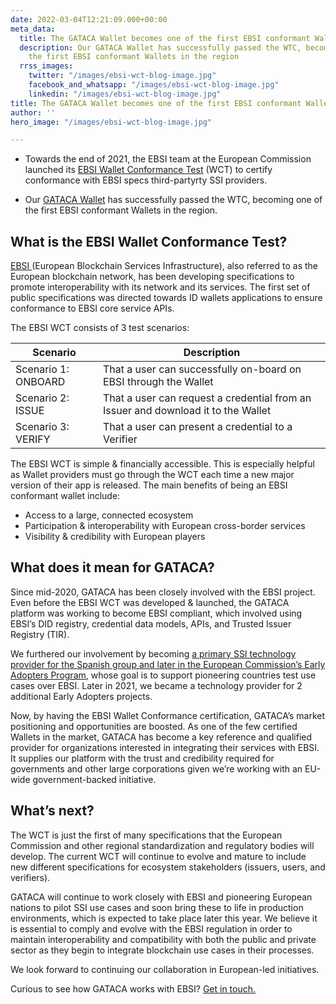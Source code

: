 ```yaml
---
date: 2022-03-04T12:21:09.000+00:00
meta_data:
  title: The GATACA Wallet becomes one of the first EBSI conformant Wallets in Europe
  description: Our GATACA Wallet has successfully passed the WTC, becoming one of
    the first EBSI conformant Wallets in the region
  rrss_images:
    twitter: "/images/ebsi-wct-blog-image.jpg"
    facebook_and_whatsapp: "/images/ebsi-wct-blog-image.jpg"
    linkedin: "/images/ebsi-wct-blog-image.jpg"
title: The GATACA Wallet becomes one of the first EBSI conformant Wallets in Europe
author: ''
hero_image: "/images/ebsi-wct-blog-image.jpg"

---
```

* Towards the end of 2021, the EBSI team at the European Commission launched its [EBSI Wallet Conformance Test](https://ec.europa.eu/digital-building-blocks/wikis/display/EBSI/Become+conformant "https://ec.europa.eu/digital-building-blocks/wikis/display/EBSI/Become+conformant") (WCT) to certify conformance with EBSI specs third-partyrty SSI providers.


* Our [GATACA Wallet](https://gataca.io/products/wallet "https://gataca.io/products/wallet") has successfully passed the WTC, becoming one of the first EBSI conformant Wallets in the region.

## What is the EBSI Wallet Conformance Test?

[EBSI ](https://ec.europa.eu/digital-building-blocks/wikis/display/ebsi "https://ec.europa.eu/digital-building-blocks/wikis/display/ebsi")(European Blockchain Services Infrastructure), also referred to as the European blockchain network, has been developing specifications to promote interoperability with its network and its services. The first set of public specifications was directed towards ID wallets applications to ensure conformance to EBSI core service APIs.

The EBSI WCT consists of 3 test scenarios:

| Scenario | Description |
| --- | --- |
| Scenario 1: ONBOARD | That a user can successfully on-board on EBSI through the Wallet |
| Scenario 2: ISSUE | That a user can request a credential from an Issuer and download it to the Wallet |
| Scenario 3: VERIFY | That a user can present a credential to a Verifier |

The EBSI WCT is simple & financially accessible. This is especially helpful as Wallet providers must go through the WCT each time a new major version of their app is released. The main benefits of being an EBSI conformant wallet include:

* Access to a large, connected ecosystem
* Participation & interoperability with European cross-border services
* Visibility & credibility with European players

## What does it mean for GATACA?

Since mid-2020, GATACA has been closely involved with the EBSI project. Even before the EBSI WCT was developed & launched, the GATACA platform was working to become EBSI compliant, which involved using EBSI’s DID registry, credential data models, APIs, and Trusted Issuer Registry (TIR).

We furthered our involvement by becoming [a primary SSI technology provider for the Spanish group and later in the European Commission’s Early Adopters Program](https://gataca.io/blog/gataca-joins-the-european-commission-s-early-adopters-program-as-the-ssi-technology-provider-in-the-spanish-group "https://gataca.io/blog/gataca-joins-the-european-commission-s-early-adopters-program-as-the-ssi-technology-provider-in-the-spanish-group"), whose goal is to support pioneering countries test use cases over EBSI. Later in 2021, we became a technology provider for 2 additional Early Adopters projects.

Now, by having the EBSI Wallet Conformance certification, GATACA’s market positioning and opportunities are boosted. As one of the few certified Wallets in the market, GATACA has become a key reference and qualified provider for organizations interested in integrating their services with EBSI. It supplies our platform with the trust and credibility required for governments and other large corporations given we’re working with an EU-wide government-backed initiative.

## What’s next?

The WCT is just the first of many specifications that the European Commission and other regional standardization and regulatory bodies will develop. The current WCT will continue to evolve and mature to include new different specifications for ecosystem stakeholders (issuers, users, and verifiers).

GATACA will continue to work closely with EBSI and pioneering European nations to pilot SSI use cases and soon bring these to life in production environments, which is expected to take place later this year. We believe it is essential to comply and evolve with the EBSI regulation in order to maintain interoperability and compatibility with both the public and private sector as they begin to integrate blockchain use cases in their processes.

We look forward to continuing our collaboration in European-led initiatives.

Curious to see how GATACA works with EBSI? [Get in touch.](https://gataca.io/company/contact "https://gataca.io/company/contact")